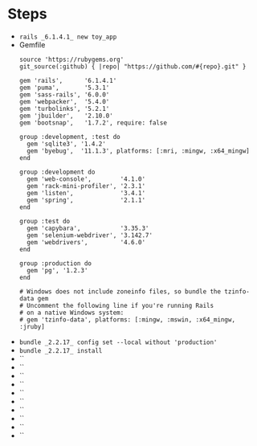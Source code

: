 # Steps
* `rails _6.1.4.1_ new toy_app`
* Gemfile
  ```
  source 'https://rubygems.org'
  git_source(:github) { |repo| "https://github.com/#{repo}.git" }

  gem 'rails',      '6.1.4.1'
  gem 'puma',       '5.3.1'
  gem 'sass-rails', '6.0.0'
  gem 'webpacker',  '5.4.0'
  gem 'turbolinks', '5.2.1'
  gem 'jbuilder',   '2.10.0'
  gem 'bootsnap',   '1.7.2', require: false

  group :development, :test do
    gem 'sqlite3', '1.4.2'
    gem 'byebug',  '11.1.3', platforms: [:mri, :mingw, :x64_mingw]
  end

  group :development do
    gem 'web-console',        '4.1.0'
    gem 'rack-mini-profiler', '2.3.1'
    gem 'listen',             '3.4.1'
    gem 'spring',             '2.1.1'
  end

  group :test do
    gem 'capybara',           '3.35.3'
    gem 'selenium-webdriver', '3.142.7'
    gem 'webdrivers',         '4.6.0'
  end

  group :production do
    gem 'pg', '1.2.3'
  end

  # Windows does not include zoneinfo files, so bundle the tzinfo-data gem
  # Uncomment the following line if you're running Rails
  # on a native Windows system:
  # gem 'tzinfo-data', platforms: [:mingw, :mswin, :x64_mingw, :jruby]
  ```
* `bundle _2.2.17_ config set --local without 'production'`
* `bundle _2.2.17_ install`
* ``
* ``
* ``
* ``
* ``
* ``
* ``
* ``
* ``
* ``
  ```
  ```
